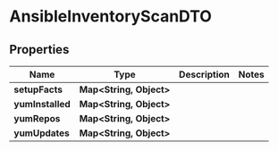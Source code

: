 

# AnsibleInventoryScanDTO


## Properties

Name | Type | Description | Notes
------------ | ------------- | ------------- | -------------
**setupFacts** | **Map&lt;String, Object&gt;** |  | 
**yumInstalled** | **Map&lt;String, Object&gt;** |  | 
**yumRepos** | **Map&lt;String, Object&gt;** |  | 
**yumUpdates** | **Map&lt;String, Object&gt;** |  | 



